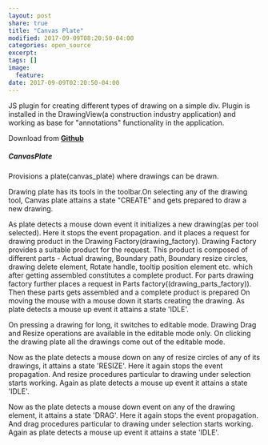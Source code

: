 ```yaml
---
layout: post
share: true
title: "Canvas Plate"
modified: 2017-09-09T08:20:50-04:00
categories: open_source
excerpt:
tags: []
image:
  feature:
date: 2017-09-09T02:20:50-04:00
---
```


JS plugin for creating different types of drawing on a simple div. Plugin is installed in the DrawingView(a construction 
industry application) and working as base for "annotations" functionality in the application.

Download from **[Github](https://github.com/aashishgarg/CanvasPlate)**

##### CanvasPlate

 Provisions a plate(canvas_plate) where drawings can be drawn.

 Drawing plate has its tools in the toolbar.On selecting any of the drawing tool, Canvas plate attains a state "CREATE" and gets prepared to
 draw a new drawing.

 As plate detects a mouse down event it initializes a new drawing(as per tool selected).
          Here it stops the event propagation.
          and it places a request for drawing product in the Drawing Factory(drawing_factory).
          Drawing Factory provides a suitable product for the request.
          This product is composed of different parts -
                  Actual drawing, Boundary path, Boundary resize circles, drawing delete element, Rotate handle,
                  tooltip position element etc.
          which after getting assembled constitutes a complete product.
          For parts drawing factory further places a request in Parts factory((drawing_parts_factory)).
          Then these parts gets assembled and a complete product is prepared
 On moving the mouse with a mouse down it starts creating the drawing.
 As plate detects a mouse up event it attains a state 'IDLE'.

 On pressing a drawing for long, it switches to editable mode. Drawing Drag and Resize operations are
 available in the editable mode only.
 On clicking the drawing plate all the drawings come out of the editable mode.

 Now as the plate detects a mouse down on any of resize circles of any of its drawings, it attains a state 'RESIZE'.
          Here it again stops the event propagation.
          And resize procedures particular to drawing under selection starts working.
Again as plate detects a mouse up event it attains a state 'IDLE'.

 Now as the plate detects a mouse down event on any of the drawing element, it attains a state 'DRAG'.
          Here it again stops the event propagation.
          And drag procedures particular to drawing under selection starts working.
Again as plate detects a mouse up event it attains a state 'IDLE'.


